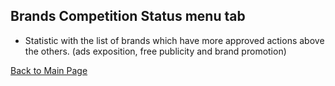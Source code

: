 ##  Brands Competition Status menu tab
- Statistic with the list of brands which have more approved actions above the others. (ads exposition, free publicity and brand promotion)

[Back to Main Page](../../../README.md)
